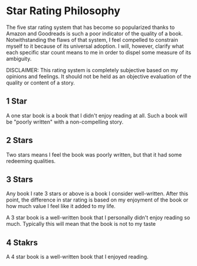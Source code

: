 # Star Rating Philosophy
The five star rating system that has become so popularized thanks to Amazon and Goodreads is such a poor indicator of the quality of a book. Notwithstanding the flaws of that system, I feel compelled to constrain myself to it because of its universal adoption. I will, however, clarify what each specific star count means to me in order to dispel some measure of its ambiguity.

DISCLAIMER: This rating system is completely subjective based on my opinions and feelings. It should not be held as an objective evaluation of the quality or content of a story.

## 1 Star
A one star book is a book that I didn't enjoy reading at all. Such a book will be "poorly written" with a non-compelling story.

## 2 Stars
Two stars means I feel the book was poorly written, but that it had some redeeming qualities.

## 3 Stars
Any book I rate 3 stars or above is a book I consider well-written. After this point, the difference in star rating is based on my enjoyment of the book or how much value I feel like it added to my life.

A 3 star book is a well-written book that I personally didn't enjoy reading so much. Typically this will mean that the book is not to my taste

## 4 Stakrs
A 4 star book is a well-written book that I enjoyed reading.
